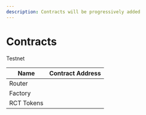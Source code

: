 ```yaml
---
description: Contracts will be progressively added
---
```


# Contracts

Testnet

| Name       | Contract Address |
| ---------- | ---------------- |
| Router     |                  |
| Factory    |                  |
| RCT Tokens |                  |

